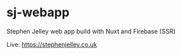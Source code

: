 # sj-webapp

Stephen Jelley web app build with Nuxt and Firebase (SSR)

Live: https://stephenjelley.co.uk
